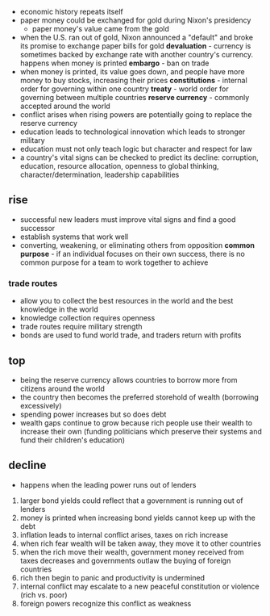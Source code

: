 - economic history repeats itself
- paper money could be exchanged for gold during Nixon's presidency
  - paper money's value came from the gold
- when the U.S. ran out of gold, Nixon announced a "default" and broke its promise to exchange paper bills for gold
**devaluation** - currency is sometimes backed by exchange rate with another country's currency. happens when money is printed
**embargo** - ban on trade
- when money is printed, its value goes down, and people have more money to buy stocks, increasing their prices
**constitutions** - internal order for governing within one country
**treaty** - world order for governing between multiple countries
**reserve currency** - commonly accepted around the world
- conflict arises when rising powers are potentially going to replace the reserve currency
- education leads to technological innovation which leads to stronger military
- education must not only teach logic but character and respect for law
- a country's vital signs can be checked to predict its decline: corruption, education, resource allocation, openness to global thinking, character/determination, leadership capabilities
## rise
- successful new leaders must improve vital signs and find a good successor
- establish systems that work well
- converting, weakening, or eliminating others from opposition
**common purpose** - if an individual focuses on their own success, there is no common purpose for a team to work together to achieve
### trade routes
- allow you to collect the best resources in the world and the best knowledge in the world
- knowledge collection requires openness
- trade routes require military strength
- bonds are used to fund world trade, and traders return with profits
## top
- being the reserve currency allows countries to borrow more from citizens around the world
- the country then becomes the preferred storehold of wealth (borrowing excessively)
- spending power increases but so does debt
- wealth gaps continue to grow because rich people use their wealth to increase their own (funding politicians which preserve their systems and fund their children's education)
## decline
- happens when the leading power runs out of lenders
1. larger bond yields could reflect that a government is running out of lenders
2. money is printed when increasing bond yields cannot keep up with the debt
3. inflation leads to internal conflict arises, taxes on rich increase
4. when rich fear wealth will be taken away, they move it to other countries
5. when the rich move their wealth, government money received from taxes decreases and governments outlaw the buying of foreign countries
6. rich then begin to panic and productivity is undermined
7. internal conflict may escalate to a new peaceful constitution or violence (rich vs. poor) 
8. foreign powers recognize this conflict as weakness
